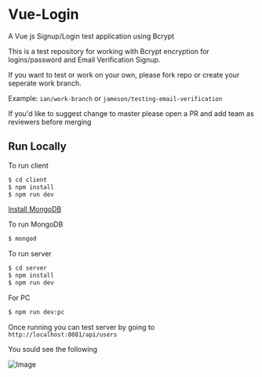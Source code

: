 # Vue-Login
A Vue js Signup/Login test application using Bcrypt

This is a test repository for working with Bcrypt encryption for logins/password and Email Verification Signup.

If you want to test or work on your own, please fork repo or create your seperate work branch.

Example: `ian/work-branch` or `jameson/testing-email-verification`

If you'd like to suggest change to master please open a PR and add team as reviewers before merging


## Run Locally

To run client

```sh
$ cd client
$ npm install
$ npm run dev
```

[Install MongoDB](https://treehouse.github.io/installation-guides/mac/mongo-mac.html)

To run MongoDB

```sh
$ mongod
```


To run server

```sh
$ cd server
$ npm install
$ npm run dev
```

For PC

```sh
$ npm run dev:pc
```


Once running you can test server by going to `http://localhost:8081/api/users`

You sould see the following

![Image](https://i.imgur.com/XUXJSkT.png)